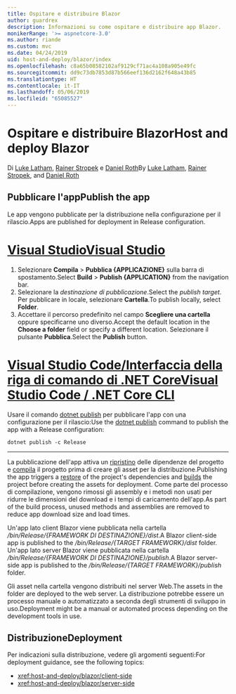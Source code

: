 ```yaml
---
title: Ospitare e distribuire Blazor
author: guardrex
description: Informazioni su come ospitare e distribuire app Blazor.
monikerRange: '>= aspnetcore-3.0'
ms.author: riande
ms.custom: mvc
ms.date: 04/24/2019
uid: host-and-deploy/blazor/index
ms.openlocfilehash: c8a65b08582102af9129cf71ac4a108a905e49fc
ms.sourcegitcommit: dd9c73db7853d87b566eef136d2162f648a43b85
ms.translationtype: HT
ms.contentlocale: it-IT
ms.lasthandoff: 05/06/2019
ms.locfileid: "65085527"
---
```

# <a name="host-and-deploy-blazor"></a><span data-ttu-id="5a50c-103">Ospitare e distribuire Blazor</span><span class="sxs-lookup"><span data-stu-id="5a50c-103">Host and deploy Blazor</span></span>

<span data-ttu-id="5a50c-104">Di [Luke Latham](https://github.com/guardrex), [Rainer Stropek](https://www.timecockpit.com) e [Daniel Roth](https://github.com/danroth27)</span><span class="sxs-lookup"><span data-stu-id="5a50c-104">By [Luke Latham](https://github.com/guardrex), [Rainer Stropek](https://www.timecockpit.com), and [Daniel Roth](https://github.com/danroth27)</span></span>

## <a name="publish-the-app"></a><span data-ttu-id="5a50c-105">Pubblicare l'app</span><span class="sxs-lookup"><span data-stu-id="5a50c-105">Publish the app</span></span>

<span data-ttu-id="5a50c-106">Le app vengono pubblicate per la distribuzione nella configurazione per il rilascio.</span><span class="sxs-lookup"><span data-stu-id="5a50c-106">Apps are published for deployment in Release configuration.</span></span>

# <a name="visual-studiotabvisual-studio"></a>[<span data-ttu-id="5a50c-107">Visual Studio</span><span class="sxs-lookup"><span data-stu-id="5a50c-107">Visual Studio</span></span>](#tab/visual-studio)

1. <span data-ttu-id="5a50c-108">Selezionare **Compila** > **Pubblica {APPLICAZIONE}** sulla barra di spostamento.</span><span class="sxs-lookup"><span data-stu-id="5a50c-108">Select **Build** > **Publish {APPLICATION}** from the navigation bar.</span></span>
1. <span data-ttu-id="5a50c-109">Selezionare la *destinazione di pubblicazione*.</span><span class="sxs-lookup"><span data-stu-id="5a50c-109">Select the *publish target*.</span></span> <span data-ttu-id="5a50c-110">Per pubblicare in locale, selezionare **Cartella**.</span><span class="sxs-lookup"><span data-stu-id="5a50c-110">To publish locally, select **Folder**.</span></span>
1. <span data-ttu-id="5a50c-111">Accettare il percorso predefinito nel campo **Scegliere una cartella** oppure specificarne uno diverso.</span><span class="sxs-lookup"><span data-stu-id="5a50c-111">Accept the default location in the **Choose a folder** field or specify a different location.</span></span> <span data-ttu-id="5a50c-112">Selezionare il pulsante **Pubblica**.</span><span class="sxs-lookup"><span data-stu-id="5a50c-112">Select the **Publish** button.</span></span>


# <a name="visual-studio-code--net-core-clitabvisual-studio-codenetcore-cli"></a>[<span data-ttu-id="5a50c-113">Visual Studio Code/Interfaccia della riga di comando di .NET Core</span><span class="sxs-lookup"><span data-stu-id="5a50c-113">Visual Studio Code / .NET Core CLI</span></span>](#tab/visual-studio-code+netcore-cli)

<span data-ttu-id="5a50c-114">Usare il comando [dotnet publish](/dotnet/core/tools/dotnet-publish) per pubblicare l'app con una configurazione per il rilascio:</span><span class="sxs-lookup"><span data-stu-id="5a50c-114">Use the [dotnet publish](/dotnet/core/tools/dotnet-publish) command to publish the app with a Release configuration:</span></span>

```console
dotnet publish -c Release
```

---

<span data-ttu-id="5a50c-115">La pubblicazione dell'app attiva un [ripristino](/dotnet/core/tools/dotnet-restore) delle dipendenze del progetto e [compila](/dotnet/core/tools/dotnet-build) il progetto prima di creare gli asset per la distribuzione.</span><span class="sxs-lookup"><span data-stu-id="5a50c-115">Publishing the app triggers a [restore](/dotnet/core/tools/dotnet-restore) of the project's dependencies and [builds](/dotnet/core/tools/dotnet-build) the project before creating the assets for deployment.</span></span> <span data-ttu-id="5a50c-116">Come parte del processo di compilazione, vengono rimossi gli assembly e i metodi non usati per ridurre le dimensioni del download e i tempi di caricamento dell'app.</span><span class="sxs-lookup"><span data-stu-id="5a50c-116">As part of the build process, unused methods and assemblies are removed to reduce app download size and load times.</span></span>

<span data-ttu-id="5a50c-117">Un'app lato client Blazor viene pubblicata nella cartella */bin/Release/{FRAMEWORK DI DESTINAZIONE}/dist*.</span><span class="sxs-lookup"><span data-stu-id="5a50c-117">A Blazor client-side app is published to the */bin/Release/{TARGET FRAMEWORK}/dist* folder.</span></span> <span data-ttu-id="5a50c-118">Un'app lato server Blazor viene pubblicata nella cartella */bin/Release/{FRAMEWORK DI DESTINAZIONE}/publish*.</span><span class="sxs-lookup"><span data-stu-id="5a50c-118">A Blazor server-side app is published to the */bin/Release/{TARGET FRAMEWORK}/publish* folder.</span></span>

<span data-ttu-id="5a50c-119">Gli asset nella cartella vengono distribuiti nel server Web.</span><span class="sxs-lookup"><span data-stu-id="5a50c-119">The assets in the folder are deployed to the web server.</span></span> <span data-ttu-id="5a50c-120">La distribuzione potrebbe essere un processo manuale o automatizzato a seconda degli strumenti di sviluppo in uso.</span><span class="sxs-lookup"><span data-stu-id="5a50c-120">Deployment might be a manual or automated process depending on the development tools in use.</span></span>

## <a name="deployment"></a><span data-ttu-id="5a50c-121">Distribuzione</span><span class="sxs-lookup"><span data-stu-id="5a50c-121">Deployment</span></span>

<span data-ttu-id="5a50c-122">Per indicazioni sulla distribuzione, vedere gli argomenti seguenti:</span><span class="sxs-lookup"><span data-stu-id="5a50c-122">For deployment guidance, see the following topics:</span></span>

* <xref:host-and-deploy/blazor/client-side>
* <xref:host-and-deploy/blazor/server-side>
